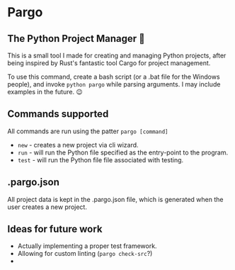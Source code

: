 # Pargo
## The Python Project Manager :snake:

This is a small tool I made for creating and managing Python projects, after being inspired by Rust's fantastic tool Cargo for project management.

To use this command, create a bash script (or a .bat file for the Windows people), and invoke `python pargo` while parsing arguments. I may include examples in the future. :wink:

## Commands supported

All commands are run using the patter `pargo [command]`

- `new` - creates a new project via cli wizard.
- `run` - will run the Python file specified as the entry-point to the program.
- `test` - will run the Python file file associated with testing.

## .pargo.json

All project data is kept in the .pargo.json file, which is generated when the user creates a new project.

## Ideas for future work

- Actually implementing a proper test framework.
- Allowing for custom linting (`pargo check-src`?)
-
